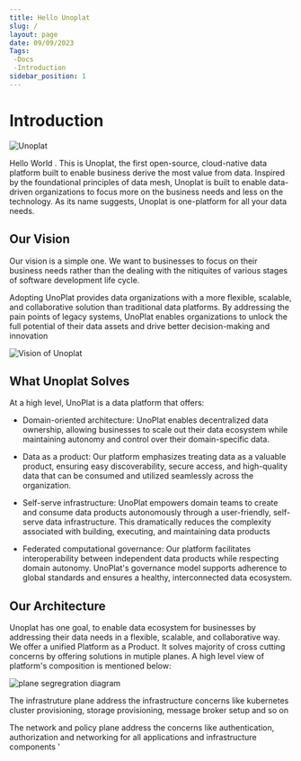 ```yaml
---
title: Hello Unoplat
slug: /
layout: page
date: 09/09/2023
Tags:
 -Docs
 -Introduction
sidebar_position: 1
---
```


# Introduction

![Unoplat](/img/NewLogo.png)

Hello World . This is Unoplat, the first open-source, cloud-native data platform built to enable business derive the most value from data. Inspired by the foundational principles of data mesh, Unoplat is built to enable data-driven organizations to focus more on the business needs and less on the technology. As its name suggests, Unoplat is one-platform for all your data needs.

## Our Vision

Our vision is a simple one. We want to businesses to focus on their business needs rather than the dealing with the nitiquites of various stages of software development life cycle.

Adopting UnoPlat provides data organizations with a more flexible, scalable, and collaborative solution than traditional data platforms. By addressing the pain points of legacy systems, UnoPlat enables organizations to unlock the full potential of their data assets and drive better decision-making and innovation

![Vision of Unoplat](/img/vision.png)


## What Unoplat Solves

At a high level, UnoPlat is a data platform that offers:

- Domain-oriented architecture: UnoPlat enables decentralized data ownership, allowing businesses to scale out their data ecosystem while maintaining autonomy and control over their domain-specific data.

- Data as a product: Our platform emphasizes treating data as a valuable product, ensuring easy discoverability, secure access, and high-quality data that can be consumed and utilized seamlessly across the organization.

- Self-serve infrastructure: UnoPlat empowers domain teams to create and consume data products autonomously through a user-friendly, self-serve data infrastructure. This dramatically reduces the complexity associated with building, executing, and maintaining data products

- Federated computational governance: Our platform facilitates interoperability between independent data products while respecting domain autonomy. UnoPlat's governance model supports adherence to global standards and ensures a healthy, interconnected data ecosystem.


## Our Architecture
Unoplat has one goal, to enable data ecosystem for businesses by addressing their data needs in a flexible, scalable, and collaborative way. We offer a unified Platform as a Product. It solves majority of cross cutting concerns by offering solutions in mutiple planes. 
A high level view of platform's composition is mentioned below:

![plane segregration diagram](/img/planeleveldiagram.png)

The infrastruture plane address the infrastructure concerns like kubernetes cluster provisioning, storage provisioning, message broker setup and so on

The network and policy plane address the concerns like authentication, authorization and networking for all applications and infrastructure components
'

##




